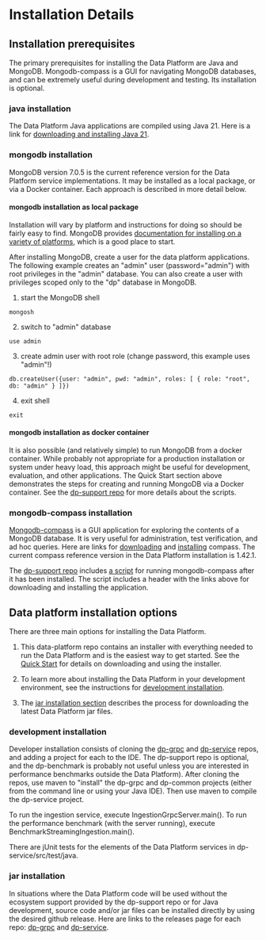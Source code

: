 # Installation Details

## Installation prerequisites

The primary prerequisites for installing the Data Platform are Java and MongoDB.  Mongodb-compass is a GUI for navigating MongoDB databases, and can be extremely useful during development and testing.  Its installation is optional.

### java installation

The Data Platform Java applications are compiled using Java 21.  Here is a link for [downloading and installing Java 21](https://www.oracle.com/java/technologies/downloads/#java21).

### mongodb installation

MongoDB version 7.0.5 is the current reference version for the Data Platform service implementations.  It may be installed as a local package, or via a Docker container.  Each approach is described in more detail below.

#### mongodb installation as local package

Installation will vary by platform and instructions for doing so should be fairly easy to find.  MongoDB provides [documentation for installing on a variety of platforms](https://www.mongodb.com/docs/manual/administration/install-community/), which is a good place to start.

After installing MongoDB, create a user for the data platform applications.  The following example creates an "admin" user (password="admin") with root privileges in the "admin" database.  You can also create a user with privileges scoped only to the "dp" database in MongoDB.

1. start the MongoDB shell
```
mongosh
```
2. switch to "admin" database
```
use admin 
```
3. create admin user with root role (change password, this example uses "admin"!)
```
db.createUser({user: "admin", pwd: "admin", roles: [ { role: "root", db: "admin" } ]})
```
4. exit shell
```
exit
```

#### mongodb installation as docker container

It is also possible (and relatively simple) to run MongoDB from a docker container.  While probably not appropriate for a production installation or system under heavy load, this approach might be useful for development, evaluation, and other applications.  The Quick Start section above demonstrates the steps for creating and running MongoDB via a Docker container.  See the [dp-support repo](https://github.com/osprey-dcs/dp-support) for more details about the scripts.

### mongodb-compass installation

[Mongodb-compass](https://www.mongodb.com/products/tools/compass) is a GUI application for exploring the contents of a MongoDB database.  It is very useful for administration, test verification, and ad hoc queries.  Here are links for [downloading](https://www.mongodb.com/try/download/compass) and [installing](https://www.mongodb.com/docs/compass/current/install/) compass.  The current compass reference version in the Data Platform installation is 1.42.1.

The [dp-support repo](https://github.com/osprey-dcs/dp-support) includes [a script](https://github.com/osprey-dcs/dp-support/blob/main/bin/mongodb-compass-start) for running mongodb-compass after it has been installed.  The script includes a header with the links above for downloading and installing the application.

## Data platform installation options

There are three main options for installing the Data Platform.

1. This data-platform repo contains an installer with everything needed to run the Data Platform and is the easiest way to get started.  See the [Quick Start](https://github.com/osprey-dcs/data-platform#data-platform-quick-start) for details on downloading and using the installer.

2. To learn more about installing the Data Platform in your development environment, see the instructions for [development installation](./installation.md#development-installation).

3. The [jar installation section](./installation.md#jar-installation) describes the process for downloading the latest Data Platform jar files.

### development installation

Developer installation consists of cloning the [dp-grpc](https://github.com/osprey-dcs/dp-grpc) and [dp-service](https://github.com/osprey-dcs/dp-service) repos, and adding a project for each to the IDE. The dp-support repo is optional, and the dp-benchmark is probably not useful unless you are interested in performance benchmarks outside the Data Platform).  After cloning the repos, use maven to "install" the dp-grpc and dp-common projects (either from the command line or using your Java IDE).  Then use maven to compile the dp-service project.

To run the ingestion service, execute IngestionGrpcServer.main().  To run the performance benchmark (with the server running), execute BenchmarkStreamingIngestion.main().

There are jUnit tests for the elements of the Data Platform services in dp-service/src/test/java.

### jar installation

In situations where the Data Platform code will be used without the ecosystem support provided by the dp-support repo or for Java development, source code and/or jar files can be installed directly by using the desired github release.  Here are links to the releases page for each repo: [dp-grpc](https://github.com/osprey-dcs/dp-grpc/releases) and [dp-service](https://github.com/osprey-dcs/dp-service/releases).

